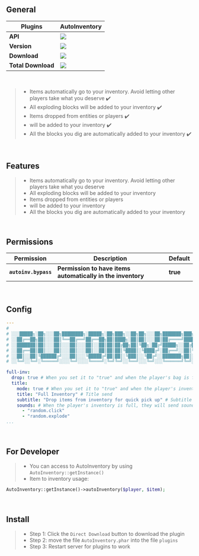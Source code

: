 ## General

| **Plugins** | **AutoInventory** |
| --- | --- |
| **API** | **<a href="https://poggit.pmmp.io/p/AutoInventory"><img src="https://poggit.pmmp.io/shield.api/AutoInventory"></a>** |
| **Version** | **<a href="https://poggit.pmmp.io/p/AutoInventory"><img src="https://poggit.pmmp.io/shield.state/AutoInventory"></a>** |
| **Download** | **<a href="https://poggit.pmmp.io/p/AutoInventory"><img src="https://poggit.pmmp.io/shield.dl/AutoInventory"></a>** |
| **Total Download** | **<a href="https://poggit.pmmp.io/p/AutoInventory"><img src="https://poggit.pmmp.io/shield.dl.total/AutoInventory"></a>** |

<br>

>- Items automatically go to your inventory. Avoid letting other players take what you deserve ✔️
>- All exploding blocks will be added to your inventory ✔️
>- Items dropped from entities or players ✔️
>- will be added to your inventory ✔️
>- All the blocks you dig are automatically added to your inventory ✔️

<br>

## Features
>- Items automatically go to your inventory. Avoid letting other players take what you deserve
>- All exploding blocks will be added to your inventory
>- Items dropped from entities or players
>- will be added to your inventory
>- All the blocks you dig are automatically added to your inventory

<br>
  
## Permissions
| **Permission** | **Description** | **Default** |
| --- | --- | --- |
| **`autoinv.bypass`** | **Permission to have items automatically in the inventory** | **true** |

<br>

## Config
```yaml
---
#
# ░░░█████╗░██╗░░░██╗████████╗░█████╗░██╗███╗░░██╗██╗░░░██╗███████╗███╗░░██╗████████╗░█████╗░██████╗░██╗░░░██╗
# ░░██╔══██╗██║░░░██║╚══██╔══╝██╔══██╗██║████╗░██║██║░░░██║██╔════╝████╗░██║╚══██╔══╝██╔══██╗██╔══██╗╚██╗░██╔╝
# ░░███████║██║░░░██║░░░██║░░░██║░░██║██║██╔██╗██║╚██╗░██╔╝█████╗░░██╔██╗██║░░░██║░░░██║░░██║██████╔╝░╚████╔╝░
# ░░██╔══██║██║░░░██║░░░██║░░░██║░░██║██║██║╚████║░╚████╔╝░██╔══╝░░██║╚████║░░░██║░░░██║░░██║██╔══██╗░░╚██╔╝░░
# ░░██║░░██║╚██████╔╝░░░██║░░░╚█████╔╝██║██║░╚███║░░╚██╔╝░░███████╗██║░╚███║░░░██║░░░╚█████╔╝██║░░██║░░░██║░░░
# ░░╚═╝░░╚═╝░╚═════╝░░░░╚═╝░░░░╚════╝░╚═╝╚═╝░░╚══╝░░░╚═╝░░░╚══════╝╚═╝░░╚══╝░░░╚═╝░░░░╚════╝░╚═╝░░╚═╝░░░╚═╝░░░

full-inv:
  drop: true # When you set it to "true" and when the player's bag is full, the item will drop to the ground
  title:
    mode: true # When you set it to "true" and when the player's inventory is full, they will send 1 Title
    title: "Full Inventory" # Title send
    subtitle: "Drop items from inventory for quick pick up" # Subtitle send
    sounds: # When the player's inventory is full, they will send sounds
      - "random.click" 
      - "random.explode"
...
```
  
<br>

## For Developer
>- You can access to AutoInventory by using `AutoInventory::getInstance()`
>- Item to inventory usage:
```php
AutoInventory::getInstance()->autoInventory($player, $item);
```

<br>

## Install
>- Step 1: Click the `Direct Download` button to download the plugin
>- Step 2: move the file `AutoInventory.phar` into the file `plugins`
>- Step 3: Restart server for plugins to work
